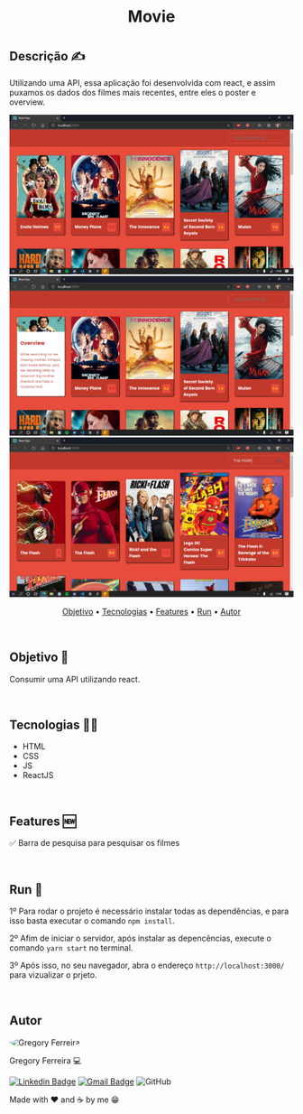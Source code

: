 <h1 align="center">Movie<h1>

## Descrição ✍️
<p>
  Utilizando uma API, essa aplicação foi desenvolvida com react, e assim  puxamos os dados dos filmes mais recentes, entre eles o poster e overview.
&nbsp;

<p align="center">
  <img src="./public/screens/screen1.png">
  <img src="./public/screens/screen2.png">
  <img src="./public/screens/screen3.png">
</p>

<p align="center">
 <a href="#objetivo">Objetivo</a> •
 <a href="#tecnologias">Tecnologias</a> •
 <a href="#features">Features</a> •
 <a href="#run">Run</a> •
 <a href="#autor">Autor</a>
</p>

&nbsp;
## Objetivo 🚀
<p id="objetivo">
  Consumir uma API utilizando react.
</p>

&nbsp;
## Tecnologias 👩‍💻
<p id="tecnologias">
 
 - HTML
 &nbsp;
 - CSS
 &nbsp;
 - JS
 &nbsp;
 - ReactJS

&nbsp;
## Features 🆕
<p id="features">
  ✅ Barra de pesquisa para pesquisar os filmes
  &nbsp;
</p>

&nbsp;
## Run 🏁
<p id="run">

  1º Para rodar o projeto é necessário instalar todas as dependências, e para isso basta executar o comando `npm install`.
  &nbsp;

  2º Afim de iniciar o servidor, após instalar as depencências, execute o comando `yarn start` no terminal.
  &nbsp;

  3º Após isso, no seu navegador, abra o endereço `http://localhost:3000/` para vizualizar o prjeto.
</p>

&nbsp;
## Autor
<a style="text-decoration: none;" href="https://github.com/olagregs">
  <img width="100px" style="border-radius: 50%;"src="https://avatars1.githubusercontent.com/u/69690037?s=460&u=27ec559b232470dbaaaff89fcb7768e5ff950bfe&v=4" alt="Gregory Ferreira">
  <p>Gregory Ferreira 💻</p>
</a>

[![Linkedin Badge](https://img.shields.io/badge/-Gregory-blue?style=flat-square&logo=Linkedin&logoColor=white&link=https://www.linkedin.com/in/gregory-lucena-2450751b4/)](https://www.linkedin.com/in/gregory-lucena/)
[![Gmail Badge](https://img.shields.io/badge/-gregoryflucena@gmail.com-c14438?style=flat-square&logo=Gmail&logoColor=white&link=mailto:gregoryflucena@gmail.com)](mailto:gregoryflucena@gmail.com)
![GitHub](https://img.shields.io/github/license/olagregs/themes?style=flat-square)

<p>Made with ❤️ and ☕ by me 😁</p>

&nbsp;

